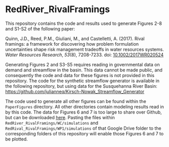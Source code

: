 # RedRiver_RivalFramings

This repository contains the code and results used to generate Figures 2-8 and S1-S2 of the following paper:

Quinn, J.D., Reed, P.M., Giuliani, M., and Castelletti, A. (2017). Rival framings: a framework for discovering how problem formulation uncertainties shape risk management tradeoffs in water resources systems. *Water Resources Research*, *53*(8), 7208-7233. doi: [10.1002/2017WR020524](https://doi.org/10.1002/2017WR020524)

Generating Figures 2 and S3-S5 requires reading in governmental data on demand and streamflow in the basin. This data cannot be made public, and consequently the code and data for these figures is not provided in this repository. The code for the synthetic streamflow generator is available in the following repository, but using data for the Susquehanna River Basin: https://github.com/julianneq/Kirsch-Nowak_Streamflow_Generator

The code used to generate all other figures can be found within the `PaperFigures` directory. All other directories contain modeling results read in by this code. The data for Figures 6 and 7 is too large to share over Github, but can be downloaded [here](https://drive.google.com/open?id=1SPYFxoPb9omeZ6kZDNMmOCHGj7ujUPpn). Pasting the files within `RedRiver_RivalFramings/WC/simulations` and `RedRival_RivalFramings/WP1/simulations` of that Google Drive folder to the corresponding folders of this repository will enable those Figures 6 and 7 to be plotted.
